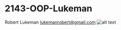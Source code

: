 # 2143-OOP-Lukeman
Robert Lukeman
lukemanrobert@gmail.com
![alt text](https://mail.google.com/mail/u/0/?ui=2&ik=848f44a546&view=fimg&th=159a3292e89b8c5e&attid=0.1&disp=inline&safe=1&attbid=ANGjdJ_nmsNn5g43D_BXkvVpbpFOq-DieMayNSsTtJB7rfPoY4nZdbUxKiv_Si8bfvSoflVE30K0PwA553P5wktsN1twyIhLvZu9DbEIiKNQSxd0JXojLBMAG98icbA&ats=1484858209857&rm=159a3292e89b8c5e&zw&sz=w1366-h638)
